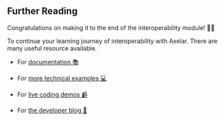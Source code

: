 ## Further Reading

Congratulations on making it to the end of the interoperability module! 🎉🎉

To continue your learning journey of interoperability with Axelar. There are many useful resource available.

- For <a href="https://docs.axelar.dev/" target="_blank">documentation 📚</a>

- For <a href="https://github.com/axelarnetwork/axelar-examples/tree/main" target="_blank">more technical examples 💻 </a>

- For <a href="https://www.youtube.com/watch?v=3sctKcQIaLA&list=PLh_q0hSKS_y0Zt_GfL3olZHi4GwbF6tuo" target="_blank">live coding demos 📹</a>

- For <a href="https://blog.axelar.dev/" target="_blank">the developer blog 📝</a>
